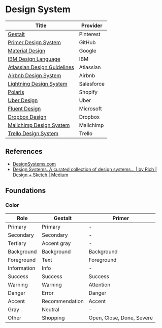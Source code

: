 # Design System

| Title | Provider |
| --- | --- |
| [Gestalt](https://gestalt.pinterest.systems/home) | Pinterest |
| [Primer Design System](https://primer.style/) | GitHub |
| [Material Design](https://material.io/design) | Google |
| [IBM Design Language](https://www.ibm.com/design/language/) | IBM |
| [Atlassian Design Guidelines](https://atlassian.design/) | Atlassian |
| [Airbnb Design System](https://design.airbnb.com/) | Airbnb |
| [Lightning Design System](https://www.lightningdesignsystem.com/) | Salesforce |
| [Polaris](https://polaris.shopify.com/) | Shopify |
| [Uber Design](https://design.uber.com/) | Uber |
| [Fluent Design](https://www.microsoft.com/design/fluent/#/) | Microsoft |
| [Dropbox Design](https://www.dropbox.com/design) | Dropbox |
| [Mailchimp Design System](https://ux.mailchimp.com/patterns) | Mailchimp |
| [Trello Design System](https://design.trello.com/) | Trello |

## References

- [DesignSystems.com](https://www.designsystems.com/)
- [Design Systems. A curated collection of design systems… | by Rich | Design + Sketch | Medium](https://medium.com/sketch-app-sources/design-systems-b258f889754e)

## Foundations

### Color

| Role | Gestalt | Primer |
| --- | --- | --- |
| Primary | Primary | - |
| Secondary | Secondary | - |
| Tertiary | Accent gray | - |
| Background | Background | Background |
| Foreground | Text | Foreground |
| Information | Info | - |
| Success | Success | Success |
| Warning | Warning | Attention |
| Danger | Error | Danger |
| Accent | Recommendation | Accent |
| Gray | Neutral | - |
| Other | Shopping | Open, Close, Done, Severe |

